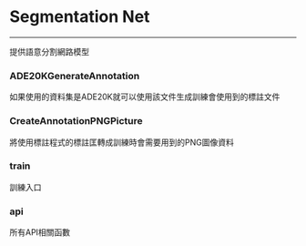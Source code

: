 # Segmentation Net

---
提供語意分割網路模型

### ADE20KGenerateAnnotation
如果使用的資料集是ADE20K就可以使用該文件生成訓練會使用到的標註文件

### CreateAnnotationPNGPicture
將使用標註程式的標註匡轉成訓練時會需要用到的PNG圖像資料

### train
訓練入口

### api
所有API相關函數
